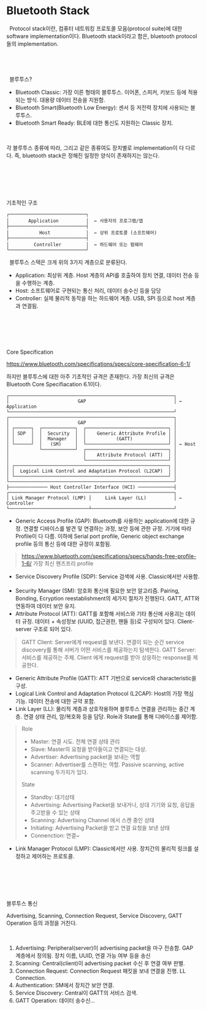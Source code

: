 Bluetooth Stack
===============
&nbsp;
Protocol stack이란, 컴퓨터 네트워킹 프로토콜 모음(protocol suite)에 대한 software implementation이다. Bluetooth stack이라고 함은, bluetooth protocol들의 implementation.

&nbsp;
---
&nbsp;
블루투스?
&nbsp;

- Bluetooth Classic: 가장 이른 형태의 블루투스. 이어폰, 스피커, 키보드 등에 적용되는 방식. 대용량 데이터 전송을 지원함.
- Bluetooth Smart(Bluetooth Low Energy): 센서 등 저전력 장치에 사용되는 블루투스.
- Bluetooth Smart Ready: BLE에 대한 통신도 지원하는 Classic 장치.

&nbsp;

각 블루투스 종류에 따라, 그리고 같은 종류여도 장치별로 implementation이 다 다르다. 즉, bluetooth stack은 정해진 일정한 양식이 존재하지는 않는다.

&nbsp;
---
&nbsp;

기초적인 구조
```
┌────────────────────────────┐
│       Application          │  ← 사용자의 프로그램/앱
├────────────────────────────┤
│           Host             │  ← 상위 프로토콜 (소프트웨어)
├────────────────────────────┤
│         Controller         │  ← 하드웨어 또는 펌웨어
└────────────────────────────┘
```
&nbsp;
블루투스 스택은 크게 위의 3가지 계층으로 분류된다.
- Application: 최상위 계층. Host 계층의 API를 호출하여 장치 연결, 데이터 전송 등을 수행하는 계층.
- Host: 소프트웨어로 구현되는 통신 처리, 데이터 송수신 등을 담당
- Controller: 실제 물리적 동작을 하는 하드웨어 계층. USB, SPI 등으로 host 계층과 연결됨.

&nbsp;
---
&nbsp;

Core Specification

https://www.bluetooth.com/specifications/specs/core-specification-6-1/

하지만 블루투스에 대한 아주 기초적인 규격은 존재한다. 가장 최신의 규격은 Bluetooth Core Specifiacation 6.1이다.

```
┌────────────────────────────────────────────────────────────┐
│                         GAP                                │ ← Application
└────────────────────────────────────────────────────────────┘
┌────────────────────────────────────────────────────────────┐
│                         GAP                                │
│ ┌──────┐  ┌────────────┐  ┌──────────────────────────────┐ │
│ │ SDP  │  │  Security  │  │    Generic Attribute Profile │ │
│ │      │  │  Manager   │  │           (GATT)             │ │
│ └──────┘  │   (SM)     │  └──────────────────────────────┘ │ ← Host
│           └────────────┘  ┌──────────────────────────────┐ │
│                           │    Attribute Protocol (ATT)  │ │
│                           └──────────────────────────────┘ │
│ ┌────────────────────────────────────────────────────────┐ │
│ │  Logical Link Control and Adaptation Protocol (L2CAP)  │ │
│ └────────────────────────────────────────────────────────┘ │
└────────────────────────────────────────────────────────────┘
├────────────── Host Controller Interface (HCI) ─────────────┤
┌────────────────────────────────────────────────────────────┐
│ Link Manager Protocol (LMP) │     Link Layer (LL)          │ ← Controller
└─────────────────────────────┴──────────────────────────────┘
```

- Generic Access Profile (GAP): Bluetooth를 사용하는 application에 대한 규정. 연결할 디바이스를 발견 및 연결하는 과정, 보안 등에 관한 규정. 기기에 따라 Profile이 다 다름. 이하에 Serial port profile, Generic object exchange profile 등의 통신 등에 대한 규정이 포함됨.
> https://www.bluetooth.com/specifications/specs/hands-free-profile-1-6/
> 가장 최신 핸즈프리 profile
&nbsp;
-  Service Discovery Profile (SDP): Service 검색에 사용. Classic에서만 사용함.
&nbsp;
-  Security Manager (SM): 암호화 통신에 필요한 보안 알고리즘. Pairing, Bonding, Ecryption reestablishment의 세가지 절차가 진행된다. GATT, ATT와 연동하여 데이터 보안 유지.
&nbsp;
-  Attribute Protocol (ATT): GATT를 포함해 서비스와 기타 통신에 사용괴는 데이터 규정. 데이터 + 속성정보 (UUID, 접근권한, 핸들 등)로 구성되어 있다. Client-server 구조로 되어 있다.
> GATT Client: Server에게 request를 보낸다. 연결이 되는 순간 service discovery를 통해 서버가 어떤 서비스를 제공하는지 탐색한다.
> GATT Server: 서비스를 제공하는 주체. Client 에게 request를 받아 상응하는 response를 제공한다. 
&nbsp;
-  Generic Attribute Profile (GATT): ATT 기반으로 service와 characteristic을 구성.
&nbsp;
-  Logical Link Control and Adaptation Protocol (L2CAP): Host의 가장 핵심 기능. 데이터 전송에 대한 규약 포함.
&nbsp;
-  Link Layer (LL): 물리적 계층과 상호작용하며 블루투스 연결을 관리하는 중간 계층. 연결 상태 관리, 암/복호화 등을 담당. Role과 State를 통해 디바이스를 제어함.
> Role
> - Master: 연결 시도. 전체 연결 상태 관리
> - Slave: Master의 요청을 받아들이고 연결되는 대상.
> - Advertiser: Advertising packet을 보내는 역할
> - Scanner: Advertiser를 스캔하는 역할. Passive scanning, active scanning 두가지가 있다.
>
> State
> - Standby: 대기상태
> - Advertising: Advertising Packet을 보내거나, 상대 기기와 요청, 응답을 주고받을 수 있는 상태
> - Scanning: Advertising Channel 에서 스캔 중인 상태
> - Initiating: Advertising Packet을 받고 연결 요청을 보낸 상태
> - Connenction: 연결~
&nbsp;
- Link Manager Protocol (LMP): Classic에서만 사용. 장치간의 물리적 링크를 설정하고 제어하는 프로토콜.

&nbsp;
---
&nbsp;

블루투스 통신

Advertising, Scanning, Connection Request, Service Discovery, GATT Operation 등의 과정을 거친다.

&nbsp;

1. Advertising: Peripheral(server)이 advertising packet을 마구 전송함. GAP 계층에서 정의됨. 장치 이름, UUID, 연결 가능 여부 등을 송신
2. Scanning: Central(client)이 advertising packet 수신 후 연결 여부 판별.
3. Connection Request: Connection Request 패킷을 보내 연결을 진행. LL Connection.
4. Authentication: SM에서 장치간 보안 연결.
5. Service Discovery: Central이 GATT의 서비스 검색.
6. GATT Operation: 데이터 송수신...
